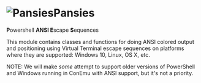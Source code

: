 # <img src="https://github.com/Jaykul/Pansies/blob/resources/Pansies_64.gif?raw=true" alt="Pansies" />Pansies 

<strong>P</strong>owershell <strong>ANSI E</strong>scape <strong>S</strong>equences 

This module contains classes and functions for doing ANSI colored output and positioning using Virtual Terminal escape sequences on platforms where they are supported: Windows 10, Linux, OS X, etc.


NOTE: We will make _some_ attempt to support older versions of PowerShell and Windows running in ConEmu with ANSI support, but it's not a priority.
